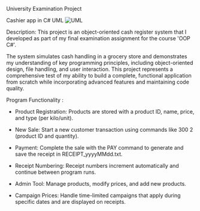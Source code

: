 University Examination Project

Cashier app in C# UML
![UML](https://github.com/user-attachments/assets/597d1a29-a5e7-43c9-b835-3ea9d046bdfd)

Description:
This project is an object-oriented cash register system that I developed as part of my final examination assignment for the course 'OOP C#'. 

The system simulates cash handling in a grocery store and demonstrates my understanding of key programming principles, including object-oriented design, file handling, and user interaction. This project represents a comprehensive test of my ability to build a complete, functional application from scratch while incorporating advanced features and maintaining code quality.

Program Functionality :

- Product Registration: Products are stored with a product ID, name, price, and type (per kilo/unit).
  
- New Sale: Start a new customer transaction using commands like 300 2 (product ID and quantity).
  
- Payment: Complete the sale with the PAY command to generate and save the receipt in RECEIPT_yyyyMMdd.txt.
  
- Receipt Numbering: Receipt numbers increment automatically and continue between program runs.
  
- Admin Tool: Manage products, modify prices, and add new products.
  
- Campaign Prices: Handle time-limited campaigns that apply during specific dates and are displayed on receipts.
